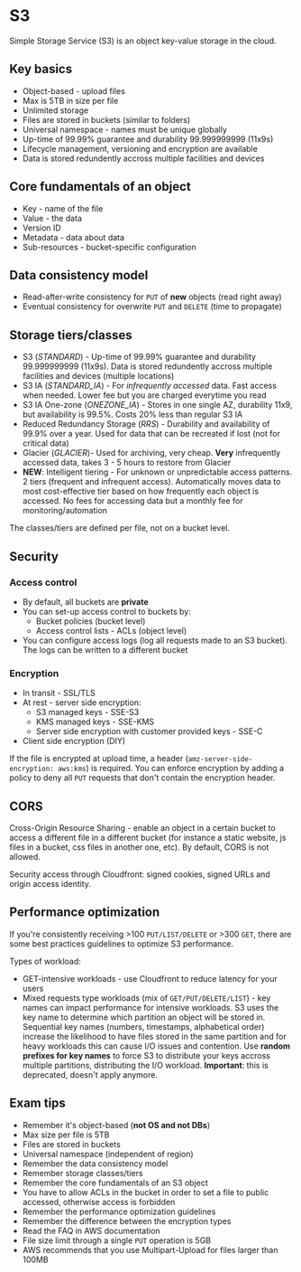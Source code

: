 # S3
Simple Storage Service (S3) is an object key-value storage in the cloud.

## Key basics
* Object-based - upload files
* Max is 5TB in size per file
* Unlimited storage 
* Files are stored in buckets (similar to folders)
* Universal namespace - names must be unique globally
* Up-time of 99.99% guarantee and durability 99.999999999 (11x9s)
* Lifecycle management, versioning and encryption are available
* Data is stored redundently accross multiple facilities and devices

## Core fundamentals of an object
* Key - name of the file
* Value - the data 
* Version ID
* Metadata - data about data
* Sub-resources - bucket-specific configuration

## Data consistency model 
* Read-after-write consistency for `PUT` of **new** objects (read right away)
* Eventual consistency for overwrite `PUT` and `DELETE` (time to propagate)

## Storage tiers/classes 
* S3 (*STANDARD*) - Up-time of 99.99% guarantee and durability 99.999999999 (11x9s). Data is stored redundently accross multiple facilities and devices (multiple locations)
* S3 IA (*STANDARD_IA*) - For *infrequently accessed* data. Fast access when needed. Lower fee but you are charged everytime you read
* S3 IA One-zone (*ONEZONE_IA*) - Stores in one single AZ, durability 11x9, but availability is 99.5%. Costs 20% less than regular S3 IA
* Reduced Redundancy Storage (*RRS*) - Durability and availability of 99.9% over a year. Used for data that can be recreated if lost (not for critical data)
* Glacier (*GLACIER*)- Used for archiving, very cheap. **Very** infrequently accessed data, takes 3 - 5 hours to restore from Glacier
* **NEW**: Intelligent tiering - For unknown or unpredictable access patterns. 2 tiers (frequent and infrequent access). Automatically moves data to most cost-effective tier based on how frequently each object is accessed. No fees for accessing data but a monthly fee for monitoring/automation

The classes/tiers are defined per file, not on a bucket level.

## Security 

### Access control
* By default, all buckets are **private**
* You can set-up access control to buckets by:
  * Bucket policies (bucket level)
  * Access control lists - ACLs (object level)
* You can configure access logs (log all requests made to an S3 bucket). The logs can be written to a different bucket

### Encryption
* In transit - SSL/TLS
* At rest - server side encryption: 
  * S3 managed keys - SSE-S3
  * KMS managed keys - SSE-KMS
  * Server side encryption with customer provided keys - SSE-C
* Client side encryption (DIY)

If the file is encrypted at upload time, a header (`amz-server-side-encryption: aws:kms`) is required. You can enforce encryption by adding a policy to deny all `PUT` requests that don't contain the encryption header.

## CORS
Cross-Origin Resource Sharing - enable an object in a certain bucket to access a different file in a different bucket (for instance a static website, js files in a bucket, css files in another one, etc). By default, CORS is not allowed.

Security access through Cloudfront: signed cookies, signed URLs and origin access identity.

## Performance optimization
If you're consistently receiving >100 `PUT/LIST/DELETE` or >300 `GET`, there are some best practices guidelines to optimize S3 performance.

Types of workload:
* GET-intensive workloads - use Cloudfront to reduce latency for your users
* Mixed requests type workloads (mix of `GET/PUT/DELETE/LIST`) - key names can impact performance for intensive workloads. S3 uses the key name to determine which partition an object will be stored in. Sequential key names (numbers, timestamps, alphabetical order) increase the likelihood to have files stored in the same partition and for heavy workloads this can cause I/O issues and contention. Use **random prefixes for key names** to force S3 to distribute your keys accross multiple partitions, distributing the I/O workload. **Important**: this is deprecated, doesn't apply anymore.


## Exam tips
* Remember it's object-based (**not OS and not DBs**)
* Max size per file is 5TB
* Files are stored in buckets
* Universal namespace (independent of region)
* Remember the data consistency model 
* Remember storage classes/tiers
* Remember the core fundamentals of an S3 object
* You have to allow ACLs in the bucket in order to set a file to public accessed, otherwise access is forbidden
* Remember the performance optimization guidelines
* Remember the difference between the encryption types
* Read the FAQ in AWS documentation
* File size limit through a single `PUT` operation is 5GB
* AWS recommends that you use Multipart-Upload for files larger than 100MB

